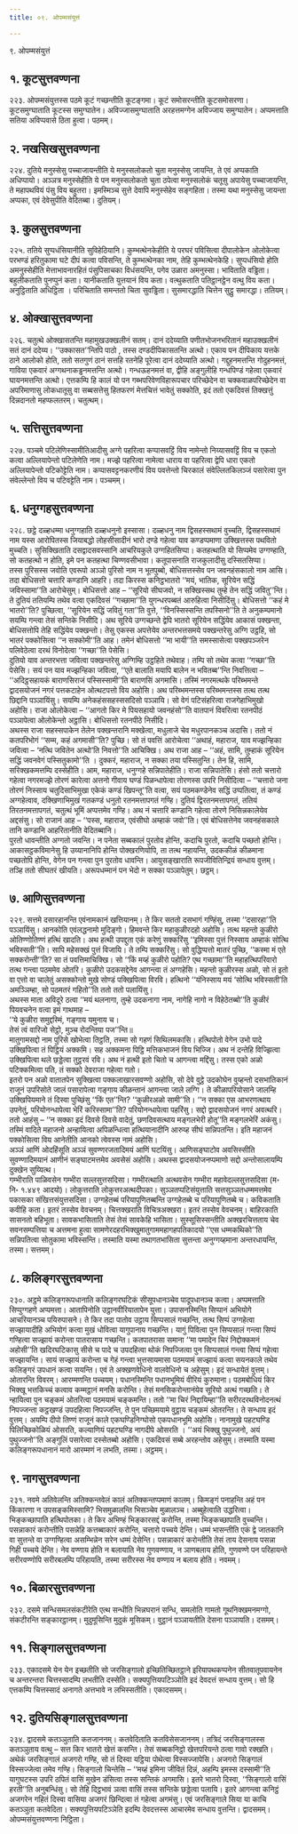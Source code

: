 ```yaml
---
title: ०९. ओपम्मसंयुत्तं

---
```

९. ओपम्मसंयुत्तं  


## १. कूटसुत्तवण्णना

२२३. ओपम्मसंयुत्तस्स पठमे कूटं गच्छन्तीति कूटङ्गमा। कूटं समोसरन्तीति कूटसमोसरणा। कूटसमुग्घाताति कूटस्स समुग्घातेन। अविज्जासमुग्घाताति अरहत्तमग्गेन अविज्जाय समुग्घातेन। अप्पमत्ताति सतिया अविप्पवासे ठिता हुत्वा। पठमम्।  


## २. नखसिखसुत्तवण्णना

२२४. दुतिये मनुस्सेसु पच्चाजायन्तीति ये मनुस्सलोकतो चुता मनुस्सेसु जायन्ति, ते एवं अप्पकाति अधिप्पायो। अञ्ञत्र मनुस्सेहीति ये पन मनुस्सलोकतो चुता ठपेत्वा मनुस्सलोकं चतूसु अपायेसु पच्चाजायन्ति, ते महापथवियं पंसु विय बहुतरा। इमस्मिञ्च सुत्ते देवापि मनुस्सेहेव सङ्गहिता। तस्मा यथा मनुस्सेसु जायन्ता अप्पका, एवं देवेसुपीति वेदितब्बा। दुतियम्।  


## ३. कुलसुत्तवण्णना

२२५. ततिये सुप्पधंसियानीति सुविहेठियानि। कुम्भत्थेनकेहीति ये परघरं पविसित्वा दीपालोकेन ओलोकेत्वा परभण्डं हरितुकामा घटे दीपं कत्वा पविसन्ति, ते कुम्भत्थेनका नाम, तेहि कुम्भत्थेनकेहि। सुप्पधंसियो होति अमनुस्सेहीति मेत्ताभावनारहितं पंसुपिसाचका विधंसयन्ति, पगेव उळारा अमनुस्सा। भाविताति वड्ढिता। बहुलीकताति पुनप्पुनं कता। यानीकताति युत्तयानं विय कता। वत्थुकताति पतिट्ठानट्ठेन वत्थु विय कता। अनुट्ठिताति अधिट्ठिता । परिचिताति समन्ततो चिता सुवड्ढिता। सुसमारद्धाति चित्तेन सुट्ठु समारद्धा। ततियम्।  


## ४. ओक्खासुत्तवण्णना

२२६. चतुत्थे ओक्खासतन्ति महामुखउक्खलीनं सतम्। दानं ददेय्याति पणीतभोजनभरितानं महाउक्खलीनं सतं दानं ददेय्य। ‘‘उक्कासत’’न्तिपि पाठो , तस्स दण्डदीपिकासतन्ति अत्थो। एकाय पन दीपिकाय यत्तके ठाने आलोको होति, ततो सतगुणं ठानं सत्तहि रतनेहि पूरेत्वा दानं ददेय्याति अत्थो। गद्दुहनमत्तन्ति गोदुहनमत्तं, गाविया एकवारं अग्गथनाकड्ढनमत्तन्ति अत्थो। गन्धऊहनमत्तं वा, द्वीहि अङ्गुलीहि गन्धपिण्डं गहेत्वा एकवारं घायनमत्तन्ति अत्थो। एत्तकम्पि हि कालं यो पन गब्भपरिवेणविहारूपचार परिच्छेदेन वा चक्कवाळपरिच्छेदेन वा अपरिमाणासु लोकधातूसु वा सब्बसत्तेसु हितफरणं मेत्तचित्तं भावेतुं सक्कोति, इदं ततो एकदिवसं तिक्खत्तुं दिन्नदानतो महप्फलतरम्। चतुत्थम्।  


## ५. सत्तिसुत्तवण्णना

२२७. पञ्चमे पटिलेणिस्सामीतिआदीसु अग्गे पहरित्वा कप्पासवट्टिं विय नामेन्तो निय्यासवट्टिं विय च एकतो कत्वा अल्लियापेन्तो पटिलेणेति नाम। मज्झे पहरित्वा नामेत्वा धाराय वा पहरित्वा द्वेपि धारा एकतो अल्लियापेन्तो पटिकोट्टेति नाम। कप्पासवट्टनकरणीयं विय पवत्तेन्तो चिरकालं संवेल्लितकिलञ्जं पसारेत्वा पुन संवेल्लेन्तो विय च पटिवट्टेति नाम। पञ्चमम्।  


## ६. धनुग्गहसुत्तवण्णना

२२८. छट्ठे दळ्हधम्मा धनुग्गहाति दळ्हधनुनो इस्सासा। दळ्हधनु नाम द्विसहस्सथामं वुच्चति, द्विसहस्सथामं नाम यस्स आरोपितस्स जियाबद्धो लोहसीसादीनं भारो दण्डे गहेत्वा याव कण्डप्पमाणा उक्खित्तस्स पथवितो मुच्चति। सुसिक्खिताति दसद्वादसवस्सानि आचरियकुले उग्गहितसिप्पा। कतहत्थाति यो सिप्पमेव उग्गण्हाति, सो कतहत्थो न होति, इमे पन कतहत्था चिण्णवसीभावा। कतूपासनाति राजकुलादीसु दस्सितसिप्पा।  
तस्स पुरिसस्स जवोति एवरूपो अञ्ञो पुरिसो नाम न भूतपुब्बो, बोधिसत्तस्सेव पन जवनहंसकालो नाम आसि। तदा बोधिसत्तो चत्तारि कण्डानि आहरि। तदा किरस्स कनिट्ठभातरो ‘‘मयं, भातिक, सूरियेन सद्धिं जविस्सामा’’ति आरोचेसुम्। बोधिसत्तो आह – ‘‘सूरियो सीघजवो, न सक्खिस्सथ तुम्हे तेन सद्धिं जवितु’’न्ति। ते दुतियं ततियम्पि तथेव वत्वा एकदिवसं ‘‘गच्छामा’’ति युगन्धरपब्बतं आरुहित्वा निसीदिंसु। बोधिसत्तो ‘‘कहं मे भातरो’’ति? पुच्छित्वा, ‘‘सूरियेन सद्धिं जवितुं गता’’ति वुत्ते, ‘‘विनस्सिस्सन्ति तपस्सिनो’’ति ते अनुकम्पमानो सयम्पि गन्त्वा तेसं सन्तिके निसीदि। अथ सूरिये उग्गच्छन्ते द्वेपि भातरो सूरियेन सद्धिंयेव आकासं पक्खन्ता, बोधिसत्तोपि तेहि सद्धिंयेव पक्खन्तो। तेसु एकस्स अपत्तेयेव अन्तरभत्तसमये पक्खन्तरेसु अग्गि उट्ठहि, सो भातरं पक्कोसित्वा ‘‘न सक्कोमी’’ति आह। तमेनं बोधिसत्तो ‘‘मा भायी’’ति समस्सासेत्वा पक्खपञ्जरेन पलिवेठेत्वा दरथं विनोदेत्वा ‘‘गच्छा’’ति पेसेसि।  
दुतियो याव अन्तरभत्ता जवित्वा पक्खन्तरेसु अग्गिम्हि उट्ठहिते तथेवाह। तम्पि सो तथेव कत्वा ‘‘गच्छा’’ति पेसेसि। सयं पन याव मज्झन्हिका जवित्वा, ‘‘एते बालाति मयापि बालेन न भवितब्ब’’न्ति निवत्तित्वा – ‘‘अदिट्ठसहायकं बाराणसिराजं पस्सिस्सामी’’ति बाराणसिं अगमासि। तस्मिं नगरमत्थके परिब्भमन्ते द्वादसयोजनं नगरं पत्तकटाहेन ओत्थटपत्तो विय अहोसि। अथ परिब्भमन्तस्स परिब्भमन्तस्स तत्थ तत्थ छिद्दानि पञ्ञायिंसु। सयम्पि अनेकहंससहस्ससदिसो पञ्ञायि। सो वेगं पटिसंहरित्वा राजगेहाभिमुखो अहोसि। राजा ओलोकेत्वा – ‘‘आगतो किर मे पियसहायो जवनहंसो’’ति वातपानं विवरित्वा रतनपीठं पञ्ञापेत्वा ओलोकेन्तो अट्ठासि। बोधिसत्तो रतनपीठे निसीदि।  
अथस्स राजा सहस्सपाकेन तेलेन पक्खन्तरानि मक्खेत्वा, मधुलाजे चेव मधुरपानकञ्च अदासि। ततो नं कतपरिभोगं ‘‘सम्म, कहं अगमासी’’ति? पुच्छि। सो तं पवत्तिं आरोचेत्वा ‘‘अथाहं, महाराज, याव मज्झन्हिका जवित्वा – ‘नत्थि जवितेन अत्थो’ति निवत्तो’’ति आचिक्खि। अथ राजा आह – ‘‘अहं, सामि, तुम्हाकं सूरियेन सद्धिं जवनवेगं पस्सितुकामो’’ति । दुक्करं, महाराज, न सक्का तया पस्सितुन्ति। तेन हि, सामि, सरिक्खकमत्तम्पि दस्सेहीति। आम, महाराज, धनुग्गहे सन्निपातेहीति। राजा सन्निपातेसि। हंसो ततो चत्तारो गहेत्वा नगरमज्झे तोरणं कारेत्वा अत्तनो गीवाय घण्डं पिळन्धापेत्वा तोरणस्स उपरि निसीदित्वा – ‘‘चत्तारो जना तोरणं निस्साय चतुदिसाभिमुखा एकेकं कण्डं खिपन्तू’’ति वत्वा, सयं पठमकण्डेनेव सद्धिं उप्पतित्वा, तं कण्डं अग्गहेत्वाव, दक्खिणाभिमुखं गतकण्डं धनुतो रतनमत्तापगतं गण्हि। दुतियं द्विरतनमत्तापगतं, ततियं तिरतनमत्तापगतं, चतुत्थं भूमिं अप्पत्तमेव गण्हि। अथ नं चत्तारि कण्डानि गहेत्वा तोरणे निसिन्नकालेयेव अद्दसंसु। सो राजानं आह – ‘‘पस्स, महाराज, एवंसीघो अम्हाकं जवो’’ति। एवं बोधिसत्तेनेव जवनहंसकाले तानि कण्डानि आहरितानीति वेदितब्बानि।  
पुरतो धावन्तीति अग्गतो जवन्ति। न पनेता सब्बकालं पुरतोव होन्ति, कदाचि पुरतो, कदाचि पच्छतो होन्ति। आकासट्ठकविमानेसु हि उय्यानानिपि होन्ति पोक्खरणियोपि, ता तत्थ नहायन्ति, उदककीळं कीळमाना पच्छतोपि होन्ति, वेगेन पन गन्त्वा पुन पुरतोव धावन्ति। आयुसङ्खाराति रूपजीवितिन्द्रियं सन्धाय वुत्तम्। तञ्हि ततो सीघतरं खीयति। अरूपधम्मानं पन भेदो न सक्का पञ्ञापेतुम्। छट्ठम्।  


## ७. आणिसुत्तवण्णना

२२९. सत्तमे दसारहानन्ति एवंनामकानं खत्तियानम्। ते किर सततो दसभागं गण्हिंसु, तस्मा ‘‘दसारहा’’ति पञ्ञायिंसु। आनकोति एवंलद्धनामो मुदिङ्गो। हिमवन्ते किर महाकुळीरदहो अहोसि। तत्थ महन्तो कुळीरो ओतिण्णोतिण्णं हत्थिं खादति। अथ हत्थी उपद्दुता एकं करेणुं सक्करिंसु ‘‘इमिस्सा पुत्तं निस्साय अम्हाकं सोत्थि भविस्सती’’ति। सापि महेसक्खं पुत्तं विजायि। ते तम्पि सक्करिंसु। सो वुद्धिप्पत्तो मातरं पुच्छि, ‘‘कस्मा मं एते सक्करोन्ती’’ति? सा तं पवत्तिमाचिक्खि। सो ‘‘किं मय्हं कुळीरो पहोति? एथ गच्छामा’’ति महाहत्थिपरिवारो तत्थ गन्त्वा पठममेव ओतरि। कुळीरो उदकसद्देनेव आगन्त्वा तं अग्गहेसि। महन्तो कुळीरस्स अळो, सो तं इतो वा एत्तो वा चालेतुं असक्कोन्तो मुखे सोण्डं पक्खिपित्वा विरवि। हत्थिनो ‘‘यंनिस्साय मयं ‘सोत्थि भविस्सती’ति अमञ्ञिम्हा, सो पठमतरं गहितो’’ति ततो ततो पलायिंसु।  
अथस्स माता अविदूरे ठत्वा ‘‘मयं थलनागा, तुम्हे उदकनागा नाम, नागेहि नागो न विहेठेतब्बो’’ति कुळीरं पियवचनेन वत्वा इमं गाथमाह –  
‘‘ये कुळीरा समुद्दस्मिं, गङ्गाय यमुनाय च।  
तेसं त्वं वारिजो सेट्ठो, मुञ्च रोदन्तिया पज’’न्ति॥  
मातुगामसद्दो नाम पुरिसे खोभेत्वा तिट्ठति, तस्मा सो गहणं सिथिलमकासि। हत्थिपोतो वेगेन उभो पादे उक्खिपित्वा तं पिट्ठियं अक्कमि। सह अक्कमना पिट्ठि मत्तिकभाजनं विय भिज्जि। अथ नं दन्तेहि विज्झित्वा उक्खिपित्वा थले छड्डेत्वा तुट्ठरवं रवि। अथ नं हत्थी इतो चितो च आगन्त्वा मद्दिंसु। तस्स एको अळो पटिक्कमित्वा पति, तं सक्को देवराजा गहेत्वा गतो।  
इतरो पन अळो वातातपेन सुक्खित्वा पक्कलाखारसवण्णो अहोसि, सो देवे वुट्ठे उदकोघेन वुय्हन्तो दसभातिकानं राजूनं उपरिसोते जालं पसारापेत्वा गङ्गाय कीळन्तानं आगन्त्वा जाले लग्गि। ते कीळापरियोसाने जालम्हि उक्खिपियमाने तं दिस्वा पुच्छिंसु ‘‘किं एत’’न्ति? ‘‘कुळीरअळो सामी’’ति। ‘‘न सक्का एस आभरणत्थाय उपनेतुं, परियोनन्धापेत्वा भेरिं करिस्सामा’’ति? परियोनन्धापेत्वा पहरिंसु। सद्दो द्वादसयोजनं नगरं अवत्थरि। ततो आहंसु – ‘‘न सक्का इदं दिवसे दिवसे वादेतुं, छणदिवसत्थाय मङ्गलभेरी होतू’’ति मङ्गलभेरिं अकंसु। तस्मिं वादिते महाजनो अन्हायित्वा अपिळन्धित्वा हत्थियानादीनि आरुय्ह सीघं सन्निपतन्ति। इति महाजनं पक्कोसित्वा विय आनेतीति आनको त्वेवस्स नामं अहोसि।  
अञ्ञं आणिं ओदहिंसूति अञ्ञं सुवण्णरजतादिमयं आणिं घटयिंसु। आणिसङ्घाटोव अवसिस्सीति सुवण्णादिमयानं आणीनं सङ्घाटमत्तमेव अवसेसं अहोसि। अथस्स द्वादसयोजनप्पमाणो सद्दो अन्तोसालायम्पि दुक्खेन सुय्यित्थ।  
गम्भीराति पाळिवसेन गम्भीरा सल्लसुत्तसदिसा। गम्भीरत्थाति अत्थवसेन गम्भीरा महावेदल्लसुत्तसदिसा (म॰ नि॰ १.४४९ आदयो)। लोकुत्तराति लोकुत्तरअत्थदीपका। सुञ्ञतप्पटिसंयुत्ताति सत्तसुञ्ञतधम्ममत्तमेव पकासका संखित्तसंयुत्तसदिसा। उग्गहेतब्बं परियापुणितब्बन्ति उग्गहेतब्बे च परियापुणितब्बे च। कविकताति कवीहि कता। इतरं तस्सेव वेवचनम्। चित्तक्खराति विचित्रअक्खरा। इतरं तस्सेव वेवचनम्। बाहिरकाति सासनतो बहिभूता। सावकभासिताति तेसं तेसं सावकेहि भासिता। सुस्सूसिस्सन्तीति अक्खरचित्तताय चेव सवनसम्पत्तिया च अत्तमना हुत्वा सामणेरदहरभिक्खुमातुगाममहागहपतिकादयो ‘‘एस धम्मकथिको’’ति सन्निपतित्वा सोतुकामा भविस्सन्ति। तस्माति यस्मा तथागतभासिता सुत्तन्ता अनुग्गय्हमाना अन्तरधायन्ति, तस्मा। सत्तमम्।  


## ८. कलिङ्गरसुत्तवण्णना

२३०. अट्ठमे कलिङ्गरूपधानाति कलिङ्गरघटिकं सीसूपधानञ्चेव पादूपधानञ्च कत्वा। अप्पमत्ताति सिप्पुग्गहणे अप्पमत्ता। आतापिनोति उट्ठानवीरियातापेन युत्ता। उपासनस्मिन्ति सिप्पानं अभियोगे आचरियानञ्च पयिरुपासने। ते किर तदा पातोव उट्ठाय सिप्पसालं गच्छन्ति, तत्थ सिप्पं उग्गहेत्वा सज्झायादीहि अभियोगं कत्वा मुखं धोवित्वा यागुपानाय गच्छन्ति। यागुं पिवित्वा पुन सिप्पसालं गन्त्वा सिप्पं गण्हित्वा सज्झायं करोन्ता पातरासाय गच्छन्ति। कतपातरासा समाना ‘‘मा पमादेन चिरं निद्दोक्कमनं अहोसी’’ति खदिरघटिकासु सीसे च पादे च उपदहित्वा थोकं निपज्जित्वा पुन सिप्पसालं गन्त्वा सिप्पं गहेत्वा सज्झायन्ति। सायं सज्झायं करोन्ता च गेहं गन्त्वा भुत्तसायमासा पठमयामं सज्झायं कत्वा सयनकाले तथेव कलिङ्गरं उपधानं कत्वा सयन्ति। एवं ते अक्खणवेधिनो वालवेधिनो च अहेसुम्। इदं सन्धायेतं वुत्तम्।  
ओतारन्ति विवरम्। आरम्मणन्ति पच्चयम्। पधानस्मिन्ति पधानभूमियं वीरियं कुरुमाना। पठमबोधियं किर भिक्खू भत्तकिच्चं कत्वाव कम्मट्ठानं मनसि करोन्ति। तेसं मनसिकरोन्तानंयेव सूरियो अत्थं गच्छति। ते न्हायित्वा पुन चङ्कमं ओतरित्वा पठमयामं चङ्कमन्ति। ततो ‘‘मा चिरं निद्दायिम्हा’’ति सरीरदरथविनोदनत्थं निपज्जन्ता कट्ठखण्डं उपदहित्वा निपज्जन्ति, ते पुन पच्छिमयामे वुट्ठाय चङ्कमं ओतरन्ति। ते सन्धाय इदं वुत्तम्। अयम्पि दीपो तिण्णं राजूनं काले एकघण्डिनिग्घोसो एकपधानभूमि अहोसि। नानामुखे पहटघण्डि पिलिच्छिकोळियं ओसरति, कल्याणियं पहटघण्डि नागदीपे ओसरति । ‘‘अयं भिक्खु पुथुज्जनो, अयं पुथुज्जनो’’ति अङ्गुलिं पसारेत्वा दस्सेतब्बो अहोसि। एकदिवसं सब्बे अरहन्तोव अहेसुम्। तस्माति यस्मा कलिङ्गरूपधानानं मारो आरम्मणं न लभति, तस्मा। अट्ठमम्।  


## ९. नागसुत्तवण्णना

२३१. नवमे अतिवेलन्ति अतिक्कन्तवेलं कालं अतिक्कन्तप्पमाणं कालम्। किमङ्गं पनाहन्ति अहं पन किंकारणा न उपसङ्कमिस्सामि? भिसमुळालन्ति भिसञ्चेव मुळालञ्च। अब्बुहेत्वाति उद्धरित्वा। भिङ्कच्छापाति हत्थिपोतका। ते किर अभिण्हं भिङ्कारसद्दं करोन्ति, तस्मा भिङ्कच्छापाति वुच्चन्ति। पसन्नाकारं करोन्तीति पसन्नेहि कत्तब्बाकारं करोन्ति, चत्तारो पच्चये देन्ति। धम्मं भासन्तीति एकं द्वे जातकानि वा सुत्तन्ते वा उग्गण्हित्वा असम्भिन्नेन सरेन धम्मं देसेन्ति। पसन्नाकारं करोन्तीति तेसं ताय देसनाय पसन्ना गिही पच्चये देन्ति। नेव वण्णाय होति न बलायाति नेव गुणवण्णाय, न ञाणबलाय होति, गुणवण्णे पन परिहायन्ते सरीरवण्णोपि सरीरबलम्पि परिहायति, तस्मा सरीरस्स नेव वण्णाय न बलाय होति। नवमम्।  


## १०. बिळारसुत्तवण्णना

२३२. दसमे सन्धिसमलसंकटीरेति एत्थ सन्धीति भिन्नघरानं सन्धि, समलोति गामतो गूथनिक्खमनमग्गो, संकटीरन्ति सङ्कारट्ठानम्। मुदुमूसिन्ति मुदुकं मूसिकम्। वुट्ठानं पञ्ञायतीति देसना पञ्ञायति। दसमम्।  


## ११. सिङ्गालसुत्तवण्णना

२३३. एकादसमे येन येन इच्छतीति सो जरसिङ्गालो इच्छितिच्छितट्ठाने इरियापथकप्पनेन सीतवातूपवायनेन च अन्तरन्तरा चित्तस्सादम्पि लभतीति दस्सेति। सक्यपुत्तियपटिञ्ञोति इदं देवदत्तं सन्धाय वुत्तम्। सो हि एत्तकम्पि चित्तस्सादं अनागते अत्तभावे न लभिस्सतीति। एकादसमम्।  


## १२. दुतियसिङ्गालसुत्तवण्णना

२३४. द्वादसमे कतञ्ञुताति कतजाननम्। कतवेदिताति कतविसेसजाननम्। तत्रिदं जरसिङ्गालस्स कतञ्ञुताय वत्थु – सत्त किर भातरो खेत्तं कसन्ति। तेसं सब्बकनिट्ठो खेत्तपरियन्ते ठत्वा गावो रक्खति। अथेकं जरसिङ्गालं अजगरो गण्हि, सो तं दिस्वा यट्ठिया पोथेत्वा विस्सज्जापेसि। अजगरो सिङ्गालं विस्सज्जेत्वा तमेव गण्हि। सिङ्गालो चिन्तेसि – ‘‘मय्हं इमिना जीवितं दिन्नं, अहम्पि इमस्स दस्सामी’’ति यागुघटस्स उपरि ठपितं वासिं मुखेन डंसित्वा तस्स सन्तिकं अगमासि। इतरे भातरो दिस्वा, ‘‘सिङ्गालो वासिं हरती’’ति अनुबन्धिंसु। सो तेहि दिट्ठभावं ञत्वा वासिं तस्स सन्तिके छड्डेत्वा पलायि। इतरे आगन्त्वा कनिट्ठं अजगरेन गहितं दिस्वा वासिया अजगरं छिन्दित्वा तं गहेत्वा अगमंसु। एवं जरसिङ्गाले सिया या काचि कतञ्ञुता कतवेदिता। सक्यपुत्तियपटिञ्ञेति इदम्पि देवदत्तस्स आचारमेव सन्धाय वुत्तन्ति। द्वादसमम्।  
ओपम्मसंयुत्तवण्णना निट्ठिता।  